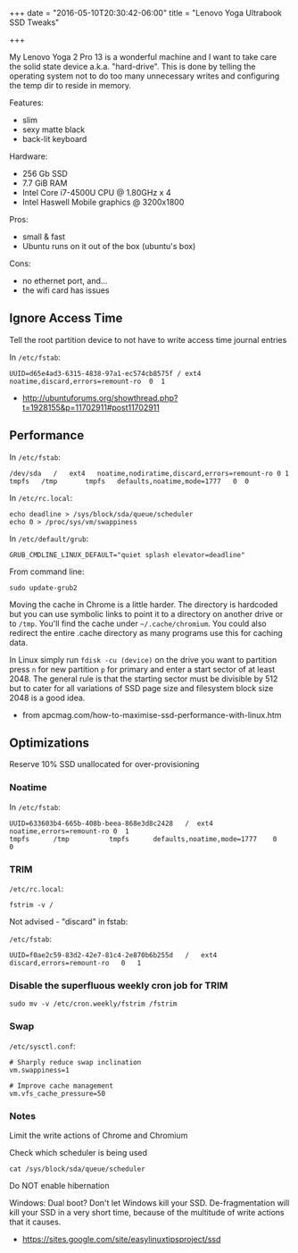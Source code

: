 +++
date = "2016-05-10T20:30:42-06:00"
title = "Lenovo Yoga Ultrabook SSD Tweaks"

+++

My Lenovo Yoga 2 Pro 13 is a wonderful machine and I want to take care the
solid state device a.k.a. "hard-drive".  This is done by telling the operating
system not to do too many unnecessary writes and configuring the temp dir to
reside in memory.

Features:

* slim
* sexy matte black
* back-lit keyboard

Hardware:

* 256 Gb SSD
* 7.7 GiB RAM
* Intel Core i7-4500U CPU @ 1.80GHz x 4
* Intel Haswell Mobile graphics @ 3200x1800

Pros:

* small & fast
* Ubuntu runs on it out of the box (ubuntu's box)

Cons:

* no ethernet port, and...
* the wifi card has issues

## Ignore Access Time

Tell the root partition device to not have to write access time journal entries

In `/etc/fstab`:

    UUID=d65e4ad3-6315-4838-97a1-ec574cb8575f / ext4 noatime,discard,errors=remount-ro  0  1

* http://ubuntuforums.org/showthread.php?t=1928155&p=11702911#post11702911

## Performance

In `/etc/fstab`:

    /dev/sda   /   ext4   noatime,nodiratime,discard,errors=remount-ro 0 1
    tmpfs   /tmp       tmpfs   defaults,noatime,mode=1777   0  0

In `/etc/rc.local`:

    echo deadline > /sys/block/sda/queue/scheduler
    echo 0 > /proc/sys/vm/swappiness

In `/etc/default/grub`:

    GRUB_CMDLINE_LINUX_DEFAULT="quiet splash elevator=deadline"

From command line:

    sudo update-grub2

Moving the cache in Chrome is a little harder. The directory is hardcoded but
you can use symbolic links to point it to a directory on another drive or to
`/tmp`. You'll find the cache under `~/.cache/chromium`. You could also redirect
the entire .cache directory as many programs use this for caching data.

In Linux simply run `fdisk -cu (device)` on the drive you want to partition
press `n` for new partition `p` for primary and enter a start sector of at
least 2048. The general rule is that the starting sector must be divisible by
512 but to cater for all variations of SSD page size and filesystem block size
2048 is a good idea.

* from apcmag.com/how-to-maximise-ssd-performance-with-linux.htm

## Optimizations

Reserve 10% SSD unallocated for over-provisioning

### Noatime

In `/etc/fstab`:

    UUID=633603b4-665b-408b-beea-868e3d8c2428   /  ext4  noatime,errors=remount-ro 0  1
    tmpfs      /tmp          tmpfs      defaults,noatime,mode=1777    0    0

### TRIM

`/etc/rc.local`:

    fstrim -v /

Not advised - "discard" in fstab:

`/etc/fstab`:

    UUID=f0ae2c59-83d2-42e7-81c4-2e870b6b255d   /   ext4 discard,errors=remount-ro   0   1

### Disable the superfluous weekly cron job for TRIM

    sudo mv -v /etc/cron.weekly/fstrim /fstrim

### Swap

`/etc/sysctl.conf`:

    # Sharply reduce swap inclination
    vm.swappiness=1

    # Improve cache management
    vm.vfs_cache_pressure=50

### Notes

Limit the write actions of Chrome and Chromium

Check which scheduler is being used

    cat /sys/block/sda/queue/scheduler

Do NOT enable hibernation

Windows: Dual boot? Don't let Windows kill your SSD. De-fragmentation will kill your SSD in a very short time, because of the multitude of write actions that it causes.

* https://sites.google.com/site/easylinuxtipsproject/ssd
